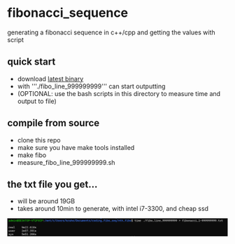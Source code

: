 # fibonacci_sequence
generating a fibonacci sequence in c++/cpp and getting the values with script

## quick start
- download [latest binary](https://github.com/3n3a/fibonacci_sequence/releases/tag/v0.0.1)
- with '''./fibo_line_999999999''' can start outputting
- (OPTIONAL: use the bash scripts in this directory to measure time and output to file)

## compile from source
- clone this repo
- make sure you have make tools installed
- make fibo
- measure_fibo_line_999999999.sh

## the txt file you get...
- will be around 19GB 
- takes around 10min to generate, with intel i7-3300, and cheap ssd

![image shows how long it took](screenshot.png)
